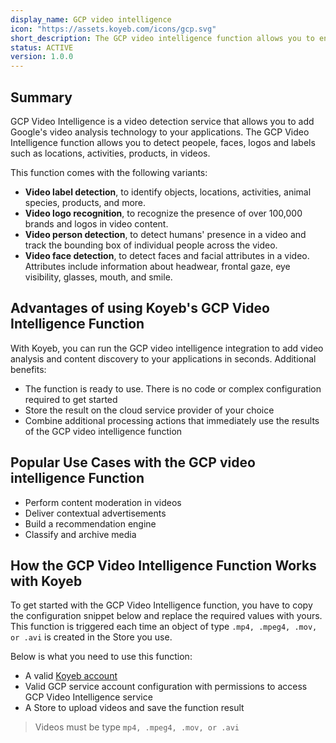 ```yaml
---
display_name: GCP video intelligence
icon: "https://assets.koyeb.com/icons/gcp.svg"
short_description: The GCP video intelligence function allows you to enable powerful content discovery and analysis in your videos.
status: ACTIVE
version: 1.0.0
---
```


## Summary

GCP Video Intelligence is a video detection service that allows you to add Google's video analysis technology to your applications.
The GCP Video Intelligence function allows you to detect peopele, faces, logos and labels such as locations, activities, products, in videos.

This function comes with the following variants:

- **Video label detection**, to identify objects, locations, activities, animal species, products, and more.
- **Video logo recognition**, to recognize the presence of over 100,000 brands and logos in video content.
- **Video person detection**, to detect humans' presence in a video and track the bounding box of individual people across the video.
- **Video face detection**, to detect faces and facial attributes in a video. Attributes include information about headwear, frontal gaze, eye visibility, glasses, mouth, and smile.

## Advantages of using Koyeb's GCP Video Intelligence Function

With Koyeb, you can run the GCP video intelligence integration to add video analysis and content discovery to your applications in seconds. Additional benefits:

- The function is ready to use. There is no code or complex configuration required to get started
- Store the result on the cloud service provider of your choice
- Combine additional processing actions that immediately use the results of the GCP video intelligence function

## Popular Use Cases with the GCP video intelligence Function

- Perform content moderation in videos
- Deliver contextual advertisements
- Build a recommendation engine
- Classify and archive media

## How the GCP Video Intelligence Function Works with Koyeb

To get started with the GCP Video Intelligence function, you have to copy the configuration snippet below and replace the required values with yours.
This function is triggered each time an object of type `.mp4, .mpeg4, .mov, or .avi` is created in the Store you use.

Below is what you need to use this function:

* A valid [Koyeb account](//app.koyeb.com)
* Valid GCP service account configuration with permissions to access GCP Video Intelligence service
* A Store to upload videos and save the function result

> Videos must be type `mp4, .mpeg4, .mov, or .avi`

